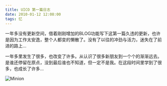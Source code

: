 ```yaml
---
title: UICO 第一篇日志
date: 2010-01-12 12:08:00
tags: 忆
---
```

一年多没有更新空间，借着刚刚增加的BLOG功能写下这第一篇久违的更新，也许是因为工作太安逸，整个人都变的懒散了。没有了以往的冲劲与活力，迷失在了前进的路上...

一年多里发生了很多，也改变了许多。从认识了很多新朋友到一个个的渐渐远去。是谁还停留在原点，没到最后谁也不知道，但一定不是我。在这段时间里学到了很多，也成长了许多...

![Minion](/images/uicoblog.png)